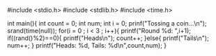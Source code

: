 #include <stdio.h>
#include <stdlib.h>
#include <time.h>

int main(){
    int count = 0;
    int num;
    int i = 0;
    prinf("Tossing a coin...\n");
    srand(time(null));
    for(i = 0 ; i < 3 ; i++){
        printf("Round %d: ",i+1);
        if((rand()%2)==0){
           printf("Heads\n"); 
           count++;
        }else{ 
    printf("Tails\n");
    num++;
    }
    printf("Heads: %d, Tails: %d\n",count,num);
}